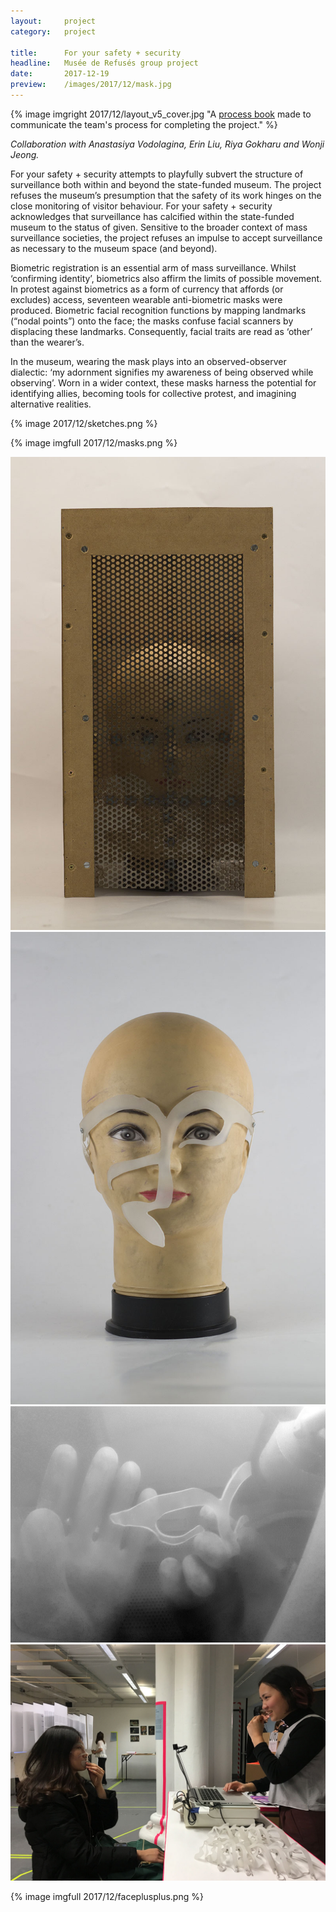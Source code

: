 ```yaml
---
layout:     project
category:   project

title:      For your safety + security
headline:	Musée de Refusés group project
date:       2017-12-19
preview:    /images/2017/12/mask.jpg
---
```

{% image imgright 2017/12/layout_v5_cover.jpg "A [process book](/madep_process_book.pdf) made to communicate the team's process for completing the project." %}

*Collaboration with Anastasiya Vodolagina, Erin Liu, Riya Gokharu and Wonji Jeong.*

For your safety + security attempts to playfully subvert the structure of surveillance both within and beyond the state-funded museum. The project refuses the museum’s presumption that the safety of its work hinges on the close monitoring of visitor behaviour. For your safety + security acknowledges that surveillance has calcified within the state-funded museum to the status of given. Sensitive to the broader context of mass surveillance societies, the project refuses an impulse to accept surveillance as necessary to the museum space (and beyond).

Biometric registration is an essential arm of mass surveillance. Whilst ‘confirming identity’, biometrics also affirm the limits of possible movement. In protest against biometrics as a form of currency that affords (or excludes) access, seventeen wearable anti-biometric masks were produced. Biometric facial recognition functions by mapping landmarks (“nodal points”) onto the face; the masks confuse facial scanners by displacing these landmarks. Consequently, facial traits are read as ‘other’ than the wearer’s.

In the museum, wearing the mask plays into an observed-observer dialectic: ‘my adornment signifies my awareness of being observed while observing’. Worn in a wider context, these masks harness the potential for identifying allies, becoming tools for collective protest, and imagining alternative realities.

{% image 2017/12/sketches.png %}

{% image imgfull 2017/12/masks.png %}

<div class="images-2x2">
    <a href="/images/2017/12/IMG_5946(2).jpg">
        <img src="/images/2017/12/IMG_5946(2).jpg">
    </a>
    <a href="/images/2017/12/IMG_5923(2).jpg">
        <img src="/images/2017/12/IMG_5923(2).jpg">
    </a>
</div>

<div class="images-2x2">
    <a href="/images/2017/12/20171127_142055.jpg">
        <img src="/images/2017/12/20171127_142055.jpg">
    </a>
    <a href="/images/2017/12/exhibition.jpg">
        <img src="/images/2017/12/exhibition.jpg">
    </a>
</div>

{% image imgfull 2017/12/faceplusplus.png %}